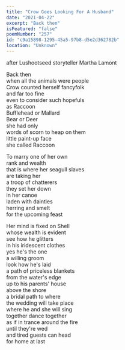```yaml
---
title: "Crow Goes Looking For A Husband"
date: "2021-04-22"
excerpt: "Back then"
isFeatured: "false"
poemNumber: "257"
id: "c9a15898-1295-45a5-97b8-d5e2d362782b"
location: "Unknown"
---
```


after Lushootseed storyteller Martha Lamont

Back then  
when all the animals were people  
Crow counted herself fancyfolk  
and far too fine  
even to consider such hopefuls  
as Raccoon  
Bufflehead or Mallard  
Bear or Deer  
she had only  
words of scorn to heap on them  
little paint-up face  
she called Raccoon

To marry one of her own  
rank and wealth  
that is where her seagull slaves  
are taking her  
a troop of chatterers  
they set her down  
in her canoe  
laden with dainties  
herring and smelt  
for the upcoming feast

Her mind is fixed on Shell  
whose wealth is evident  
see how he glitters  
in his iridescent clothes  
yes he's the one  
a willing groom  
look how he's laid  
a path of priceless blankets  
from the water's edge  
up to his parents' house  
above the shore  
a bridal path to where  
the wedding will take place  
where he and she will sing  
together dance together  
as if in trance around the fire  
until they're wed  
and tired guests can head  
for home at last
